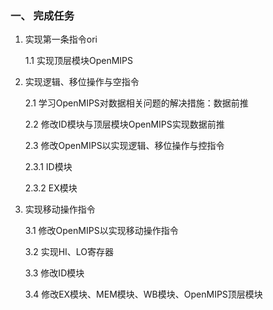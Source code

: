 ### 一、 完成任务

1. 实现第一条指令ori

   1.1 实现顶层模块OpenMIPS

2. 实现逻辑、移位操作与空指令

   2.1 学习OpenMIPS对数据相关问题的解决措施：数据前推

   2.2 修改ID模块与顶层模块OpenMIPS实现数据前推

   2.3 修改OpenMIPS以实现逻辑、移位操作与控指令

   2.3.1 ID模块

   2.3.2 EX模块

3. 实现移动操作指令

   3.1 修改OpenMIPS以实现移动操作指令

   3.2 实现HI、LO寄存器

   3.3 修改ID模块

   3.4 修改EX模块、MEM模块、WB模块、OpenMIPS顶层模块

